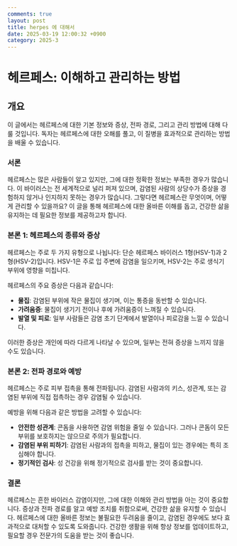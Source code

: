 ```yaml
---
comments: true
layout: post
title: herpes 에 대해서
date: 2025-03-19 12:00:32 +0900
category: 2025-3
---
```


# 헤르페스: 이해하고 관리하는 방법

## 개요
이 글에서는 헤르페스에 대한 기본 정보와 증상, 전파 경로, 그리고 관리 방법에 대해 다룰 것입니다. 독자는 헤르페스에 대한 오해를 풀고, 이 질병을 효과적으로 관리하는 방법을 배울 수 있습니다.

### 서론
헤르페스는 많은 사람들이 알고 있지만, 그에 대한 정확한 정보는 부족한 경우가 많습니다. 이 바이러스는 전 세계적으로 널리 퍼져 있으며, 감염된 사람의 상당수가 증상을 경험하지 않거나 인지하지 못하는 경우가 많습니다. 그렇다면 헤르페스란 무엇이며, 어떻게 관리할 수 있을까요? 이 글을 통해 헤르페스에 대한 올바른 이해를 돕고, 건강한 삶을 유지하는 데 필요한 정보를 제공하고자 합니다.

### 본론 1: 헤르페스의 종류와 증상
헤르페스는 주로 두 가지 유형으로 나뉩니다: 단순 헤르페스 바이러스 1형(HSV-1)과 2형(HSV-2)입니다. HSV-1은 주로 입 주변에 감염을 일으키며, HSV-2는 주로 생식기 부위에 영향을 미칩니다. 

헤르페스의 주요 증상은 다음과 같습니다:
- **물집**: 감염된 부위에 작은 물집이 생기며, 이는 통증을 동반할 수 있습니다.
- **가려움증**: 물집이 생기기 전이나 후에 가려움증이 느껴질 수 있습니다.
- **발열 및 피로**: 일부 사람들은 감염 초기 단계에서 발열이나 피로감을 느낄 수 있습니다.

이러한 증상은 개인에 따라 다르게 나타날 수 있으며, 일부는 전혀 증상을 느끼지 않을 수도 있습니다.

### 본론 2: 전파 경로와 예방
헤르페스는 주로 피부 접촉을 통해 전파됩니다. 감염된 사람과의 키스, 성관계, 또는 감염된 부위에 직접 접촉하는 경우 감염될 수 있습니다. 

예방을 위해 다음과 같은 방법을 고려할 수 있습니다:
- **안전한 성관계**: 콘돔을 사용하면 감염 위험을 줄일 수 있습니다. 그러나 콘돔이 모든 부위를 보호하지는 않으므로 주의가 필요합니다.
- **감염된 부위 피하기**: 감염된 사람과의 접촉을 피하고, 물집이 있는 경우에는 특히 조심해야 합니다.
- **정기적인 검사**: 성 건강을 위해 정기적으로 검사를 받는 것이 중요합니다.

### 결론
헤르페스는 흔한 바이러스 감염이지만, 그에 대한 이해와 관리 방법을 아는 것이 중요합니다. 증상과 전파 경로를 알고 예방 조치를 취함으로써, 건강한 삶을 유지할 수 있습니다. 헤르페스에 대한 올바른 정보는 불필요한 두려움을 줄이고, 감염된 경우에도 보다 효과적으로 대처할 수 있도록 도와줍니다. 건강한 생활을 위해 항상 정보를 업데이트하고, 필요할 경우 전문가의 도움을 받는 것이 좋습니다.